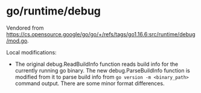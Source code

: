 # go/runtime/debug

Vendored from <https://cs.opensource.google/go/go/+/refs/tags/go1.16.6:src/runtime/debug/mod.go>.

Local modifications:

* The original debug.ReadBuildInfo function reads build info for the currently
  running go binary. The new debug.ParseBuildInfo function is modified from it to
  parse build info from `go version -m <binary_path>` command output.
  There are some minor format differences.
